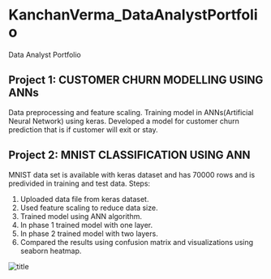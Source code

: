 # KanchanVerma_DataAnalystPortfolio
Data Analyst Portfolio
## Project 1: CUSTOMER CHURN MODELLING USING ANNs
Data preprocessing and feature scaling.
Training model in ANNs(Artificial Neural Network) using keras.
Developed a model for customer churn prediction that is if customer will exit or stay.




## Project 2: MNIST CLASSIFICATION USING ANN
MNIST data set is available with keras dataset and has 70000 rows and is predivided in training and test data.
Steps:
1. Uploaded data file from keras dataset.
2. Used feature scaling to reduce data size.
3. Trained model using ANN algorithm.
4. In phase 1 trained model with one layer.
5. In phase 2 trained model with two layers.
6. Compared the results using confusion matrix and visualizations using seaborn heatmap.

![title]("img/picture.png")
